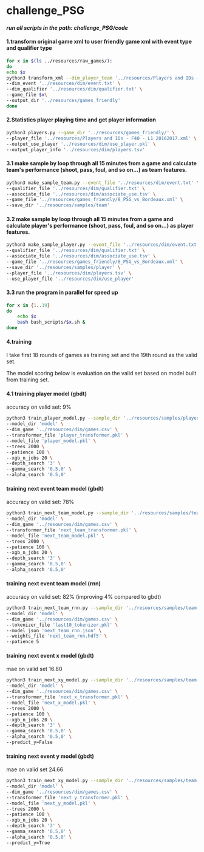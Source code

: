 # challenge_PSG

#### *run all scripts in the path:  challenge_PSG/code*

#### 1.transform original game xml to user friendly game xml with event type and qualifier type

```bash
for x in $(ls ../resources/raw_games/):
do
echo $x
python3 transform_xml --dim_player_team '../resources/Players and IDs - F40 - L1 20162017.xml' \
--dim_event '../resources/dim/event.txt' \
--dim_qualifier '../resources/dim/qualifier.txt' \
--game_file $x\
--output_dir '../resources/games_friendly'
done
```

#### 2.Statistics player playing time and get player information

```bash
python3 players.py --game_dir '../resources/games_friendly/' \
--player_file '../resources/Players and IDs - F40 - L1 20162017.xml' \
--output_use_player '../resources/dim/use_player.pkl' \
--output_player_info '../resources/dim/players.tsv'
```

#### 3.1 make sample by loop through all 15 minutes from a game and calculate team's performance (shoot, pass, foul, and so on...) as team features.

```bash
python3 make_sample_team.py --event_file '../resources/dim/event.txt' \
--qualifier_file '../resources/dim/qualifier.txt' \
--associate_file '../resources/dim/associate_use.tsv' \
--game_file '../resources/games_friendly/8_PSG_vs_Bordeaux.xml' \
--save_dir '../resources/samples/team'
```

#### 3.2 make sample by loop through all 15 minutes from a game and calculate player's performance (shoot, pass, foul, and so on...) as player features.

```bash
python3 make_sample_player.py --event_file '../resources/dim/event.txt' \
--qualifier_file '../resources/dim/qualifier.txt' \
--associate_file '../resources/dim/associate_use.tsv' \
--game_file '../resources/games_friendly/8_PSG_vs_Bordeaux.xml' \
--save_dir '../resources/samples/player' \
--player_file '../resources/dim/players.tsv' \
--use_player_file '../resources/dim/use_player'
```

#### 3.3 run the program in parallel for speed up

```bash
for x in {1..19}
do
    echo $x
    bash bash_scripts/$x.sh &
done
```

#### 4.training

I take first 18 rounds of games as training set and the 19th round as the valid set. 

The model scoring below is evaluation on the valid set based on model built from training set.

#### 4.1 training player model (gbdt)

accuracy on valid set: 9%

```bash
python3 train_player_model.py --sample_dir '../resources/samples/player' \
--model_dir 'model' \
--dim_game '../resources/dim/games.csv' \
--transformer_file 'player_transformer.pkl' \
--model_file 'player_model.pkl' \
--trees 2000 \
--patience 100 \
--xgb_n_jobs 20 \
--depth_search '3' \
--gamma_search '0.5,0' \
--alpha_search '0.5,0'
```

#### training next event team model (gbdt)

accuracy on valid set: 78%

```bash
python3 train_next_team_model.py --sample_dir '../resources/samples/team' \
--model_dir 'model' \
--dim_game '../resources/dim/games.csv' \
--transformer_file 'next_team_transformer.pkl' \
--model_file 'next_team_model.pkl' \
--trees 2000 \
--patience 100 \
--xgb_n_jobs 20 \
--depth_search '3' \
--gamma_search '0.5,0' \
--alpha_search '0.5,0'
```

#### training next event team model (rnn)

accuracy on valid set: 82% (improving 4% compared to gbdt)

```bash
python3 train_next_team_rnn.py --sample_dir '../resources/samples/team' \
--model_dir 'model' \
--dim_game '../resources/dim/games.csv' \
--tokenizer_file 'last10_tokenizer.pkl' \
--model_json 'next_team_rnn.json' \
--weights_file 'next_team_rnn.hdf5' \
--patience 5
```

#### training next event x model (gbdt)

mae on valid set 16.80

```bash
python3 train_next_xy_model.py --sample_dir '../resources/samples/team' \
--model_dir 'model' \
--dim_game '../resources/dim/games.csv' \
--transformer_file 'next_x_transformer.pkl' \
--model_file 'next_x_model.pkl' \
--trees 2000 \
--patience 100 \
--xgb_n_jobs 20 \
--depth_search '3' \
--gamma_search '0.5,0' \
--alpha_search '0.5,0' \
--predict_y=False
```

#### training next event y model (gbdt)

mae on valid set 24.66

```bash
python3 train_next_xy_model.py --sample_dir '../resources/samples/team' \
--model_dir 'model' \
--dim_game '../resources/dim/games.csv' \
--transformer_file 'next_y_transformer.pkl' \
--model_file 'next_y_model.pkl' \
--trees 2000 \
--patience 100 \
--xgb_n_jobs 20 \
--depth_search '3' \
--gamma_search '0.5,0' \
--alpha_search '0.5,0' \
--predict_y=True
```